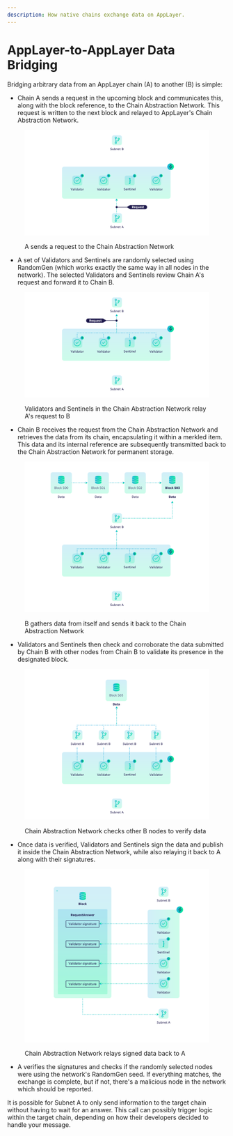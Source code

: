 ```yaml
---
description: How native chains exchange data on AppLayer.
---
```


# AppLayer-to-AppLayer Data Bridging

Bridging arbitrary data from an AppLayer chain (A) to another (B) is simple:

* Chain A sends a request in the upcoming block and communicates this, along with the block reference, to the Chain Abstraction Network. This request is written to the next block and relayed to AppLayer's Chain Abstraction Network.

<figure><img src="../../.gitbook/assets/Diagram 1.0.png" alt=""><figcaption><p>A sends a request to the Chain Abstraction Network</p></figcaption></figure>

* A set of Validators and Sentinels are randomly selected using RandomGen (which works exactly the same way in all nodes in the network). The selected Validators and Sentinels review Chain A's request and forward it to Chain B.

<figure><img src="../../.gitbook/assets/Diagram 2.png" alt=""><figcaption><p>Validators and Sentinels in the Chain Abstraction Network relay A's request to B</p></figcaption></figure>

* Chain B receives the request from the Chain Abstraction Network and retrieves the data from its chain, encapsulating it within a merkled item. This data and its internal reference are subsequently transmitted back to the Chain Abstraction Network for permanent storage.

<figure><img src="../../.gitbook/assets/Diagram 3.png" alt=""><figcaption><p>B gathers data from itself and sends it back to the Chain Abstraction Network</p></figcaption></figure>

* Validators and Sentinels then check and corroborate the data submitted by Chain B with other nodes from Chain B to validate its presence in the designated block.

<figure><img src="../../.gitbook/assets/Diagram 4.png" alt=""><figcaption><p>Chain Abstraction Network checks other B nodes to verify data</p></figcaption></figure>

* Once data is verified, Validators and Sentinels sign the data and publish it inside the Chain Abstraction Network, while also relaying it back to A along with their signatures.

<figure><img src="../../.gitbook/assets/Diagram 5.png" alt=""><figcaption><p>Chain Abstraction Network relays signed data back to A</p></figcaption></figure>

* A verifies the signatures and checks if the randomly selected nodes were using the network's RandomGen seed. If everything matches, the exchange is complete, but if not, there's a malicious node in the network which should be reported.

It is possible for Subnet A to only send information to the target chain without having to wait for an answer. This call can possibly trigger logic within the target chain, depending on how their developers decided to handle your message.

